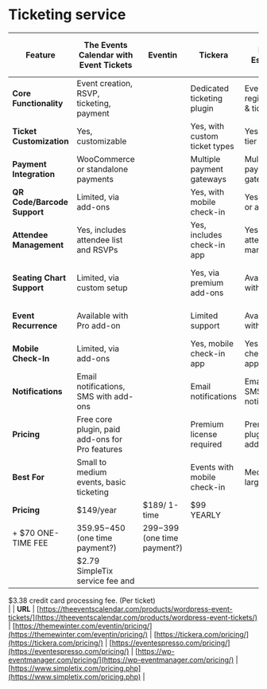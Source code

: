 # Ticketing service

| **Feature** | **The Events Calendar with Event Tickets** | **Eventin** | **Tickera** | **Event Espresso** | **WP Event Manager with Ticketing Add-Ons** | **SimpleTix** |
| --- | --- | --- | --- | --- | --- | --- |
| **Core Functionality** | Event creation, RSVP, ticketing, payment |  | Dedicated ticketing plugin | Event registration & ticketing | Event management and ticketing | Hosted ticketing solution |
| **Ticket Customization** | Yes, customizable |  | Yes, with custom ticket types | Yes, multi-tier pricing | Yes, with add-ons | Yes, with customizable templates |
| **Payment Integration** | WooCommerce or standalone payments |  | Multiple payment gateways | Multiple payment gateways | WooCommerce or payment add-ons | Built-in payment options |
| **QR Code/Barcode Support** | Limited, via add-ons |  | Yes, with mobile check-in | Yes, via app or add-ons | Available with QR code add-on | Yes, digital and QR support |
| **Attendee Management** | Yes, includes attendee list and RSVPs |  | Yes, includes check-in app | Yes, robust attendee management | Available with add-ons | Yes, with attendee tracking |
| **Seating Chart Support** | Limited, via custom setup |  | Yes, via premium add-ons | Available with add-on | Limited, requires custom setup | Yes, with real-time seat selection |
| **Event Recurrence** | Available with Pro add-on |  | Limited support | Available with add-on | Limited, requires custom setup | Limited support |
| **Mobile Check-In** | Limited, via add-ons |  | Yes, mobile check-in app | Yes, mobile check-in app | Available with add-ons | Yes, mobile-ready |
| **Notifications** | Email notifications, SMS with add-ons |  | Email notifications | Email and SMS notifications | Limited, via add-ons | Email and SMS notifications |
| **Pricing** | Free core plugin, paid add-ons for Pro features |  | Premium license required | Premium plugin with add-ons | Free core plugin, paid add-ons | Monthly fee, hosted service |
| **Best For** | Small to medium events, basic ticketing |  | Events with mobile check-in | Medium to large events | Flexible setup with optional paid features | Larger events, real-time seat selection |
| **Pricing** | $149/year | $189/ 1-time |  $99 YEARLY
+ $70 ONE-TIME FEE | $359.95-$450 (one time payment?) | $299-$399 (one time payment?)                     
                         | $2.79 SimpleTix service fee and 
$3.38 credit card processing fee.
(Per ticket)                     
                         |
| **URL** | [https://theeventscalendar.com/products/wordpress-event-tickets/](https://theeventscalendar.com/products/wordpress-event-tickets/) | [https://themewinter.com/eventin/pricing/](https://themewinter.com/eventin/pricing/) | [https://tickera.com/pricing/](https://tickera.com/pricing/) | [https://eventespresso.com/pricing/](https://eventespresso.com/pricing/) | [https://wp-eventmanager.com/pricing/](https://wp-eventmanager.com/pricing/) | [https://www.simpletix.com/pricing.php](https://www.simpletix.com/pricing.php) |
